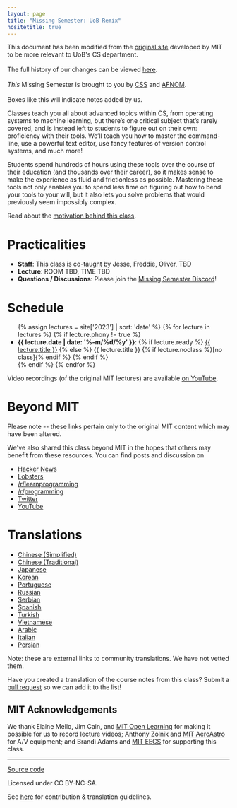 ```yaml
---
layout: page
title: "Missing Semester: UoB Remix"
nositetitle: true
---
```


<div class="note">
This document has been modified from the <a
href="https://missing.csail.mit.edu/"> original site</a> developed by MIT to be more relevant to UoB's CS department.  
<br /><br />
The full history of our changes can be viewed <a href="https://github.com/afnom/missing-semester">here</a>.
<br /><br />
<em>This</em> Missing Semester is brought to you by <a href="https://cssbham.com/">CSS</a> and <a href="https://www.afnom.net">AFNOM</a>.
<br /><br />
Boxes like this will indicate notes added by us.
</div>

Classes teach you all about advanced topics within CS, from operating systems
to machine learning, but there’s one critical subject that’s rarely covered,
and is instead left to students to figure out on their own: proficiency with
their tools. We’ll teach you how to master the command-line, use a powerful
text editor, use fancy features of version control systems, and much more!

Students spend hundreds of hours using these tools over the course of their
education (and thousands over their career), so it makes sense to make the
experience as fluid and frictionless as possible. Mastering these tools not
only enables you to spend less time on figuring out how to bend your tools to
your will, but it also lets you solve problems that would previously seem
impossibly complex.

Read about the [motivation behind this class](/about/).

# Practicalities

* **Staff**: This class is co-taught by Jesse, Freddie, Oliver, TBD
* **Lecture**: ROOM TBD, TIME TBD
* **Questions / Discussions**: Please join the [Missing Semester Discord](http://www.google.com)!

# Schedule

<ul>
{% assign lectures = site['2023'] | sort: 'date' %}
{% for lecture in lectures %}
    {% if lecture.phony != true %}
        <li>
        <strong>{{ lecture.date | date: '%-m/%d/%y' }}</strong>:
        {% if lecture.ready %}
            <a href="{{ lecture.url | relative_url }}">{{ lecture.title }}</a>
        {% else %}
            {{ lecture.title }} {% if lecture.noclass %}[no class]{% endif %}
        {% endif %}
        </li>
    {% endif %}
{% endfor %}
</ul>

Video recordings (of the original MIT lectures) are available [on YouTube](https://www.youtube.com/playlist?list=PLyzOVJj3bHQuloKGG59rS43e29ro7I57J).

# Beyond MIT

<div class="note">
Please note -- these links pertain only to the original MIT content which may have been altered.
</div>


We've also shared this class beyond MIT in the hopes that others may
benefit from these resources. You can find posts and discussion on

 - [Hacker News](https://news.ycombinator.com/item?id=22226380)
 - [Lobsters](https://lobste.rs/s/ti1k98/missing_semester_your_cs_education_mit)
 - [/r/learnprogramming](https://www.reddit.com/r/learnprogramming/comments/eyagda/the_missing_semester_of_your_cs_education_mit/)
 - [/r/programming](https://www.reddit.com/r/programming/comments/eyagcd/the_missing_semester_of_your_cs_education_mit/)
 - [Twitter](https://twitter.com/jonhoo/status/1224383452591509507)
 - [YouTube](https://www.youtube.com/playlist?list=PLyzOVJj3bHQuloKGG59rS43e29ro7I57J)

# Translations

- [Chinese (Simplified)](https://missing-semester-cn.github.io/)
- [Chinese (Traditional)](https://missing-semester-zh-hant.github.io/)
- [Japanese](https://missing-semester-jp.github.io/)
- [Korean](https://missing-semester-kr.github.io/)
- [Portuguese](https://missing-semester-pt.github.io/)
- [Russian](https://missing-semester-rus.github.io/)
- [Serbian](https://netboxify.com/missing-semester/)
- [Spanish](https://missing-semester-esp.github.io/)
- [Turkish](https://missing-semester-tr.github.io/)
- [Vietnamese](https://missing-semester-vn.github.io/)
- [Arabic](https://missing-semester-ar.github.io/)
- [Italian](https://missing-semester-it.github.io/)
- [Persian](https://missing-semester-fa.github.io/)

Note: these are external links to community translations. We have not vetted them.

Have you created a translation of the course notes from this class? Submit a
[pull request](https://github.com/missing-semester/missing-semester/pulls) so
we can add it to the list!

## MIT Acknowledgements

We thank Elaine Mello, Jim Cain, and [MIT Open Learning](https://openlearning.mit.edu/) for making it possible for us to record lecture videos; Anthony Zolnik and [MIT AeroAstro](https://aeroastro.mit.edu/) for A/V equipment; and Brandi Adams and [MIT EECS](https://www.eecs.mit.edu/) for supporting this class.

---

<div class="small center">
<p><a href="https://github.com/afnom/missing-semester">Source code</a></p>
<p>Licensed under CC BY-NC-SA.</p>
<p>See <a href="{{'/license/' | relative_url}}">here</a> for contribution &amp; translation guidelines.</p>
</div>
